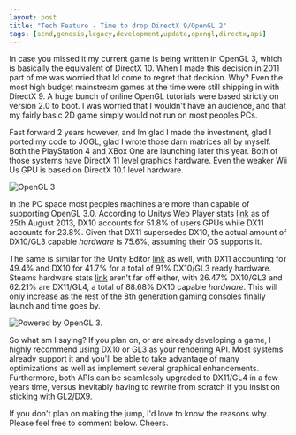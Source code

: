 ```yaml
---
layout: post
title: "Tech Feature - Time to drop DirectX 9/OpenGL 2"
tags: [scnd,genesis,legacy,development,update,opengl,directx,api]
---
```

In case you missed it my current game is being written in OpenGL 3, which is basically the equivalent of DirectX 10. 
When I made this decision in 2011 part of me was  worried that Id come to regret that  decision. Why?
Even the most high budget mainstream games at the time were still shipping in with DirectX 9.
A huge bunch of online OpenGL tutorials were based strictly on version 2.0 to boot. 
I was worried that I wouldn't have an audience, and that my fairly basic 2D game simply would not run on most peoples PCs.

Fast forward 2 years however, and Im glad I made the investment, glad I ported my code to JOGL, glad I wrote those darn matrices all by myself. 
Both the PlayStation 4 and XBox One are launching later this year. 
Both of those systems have DirectX 11 level graphics hardware. 
Even the weaker Wii Us GPU is based on DirectX 10.1 level hardware.

 ![OpenGL 3](http://www.scndgen.com/blog/2013_08_25/opengl3_logo1.png)

In the PC space most peoples machines are more than capable of supporting OpenGL 3.0. 
According to Unitys Web Player stats [link](http://stats.unity3d.com/web/gpu.html) as of 25th 
August 2013, DX10 accounts for 51.8% of users GPUs while DX11 accounts for 23.8%. 
Given that DX11 supersedes DX10, the actual amount of DX10/GL3 capable _hardware_ is 75.6%, assuming their OS supports it.

The same is similar for the Unity Editor [link](http://stats.unity3d.com/editor/gpu.html) as 
well, with DX11 accounting for 49.4% and DX10 for 41.7% for a total of 91% DX10/GL3 ready hardware. 
Steams hardware stats [link](http://store.steampowered.com/hwsurvey)  aren't far off either, 
with 26.47% DX10/GL3 and 62.21% are DX11/GL4, a total of 88.68% DX10 capable _hardware_. 
This will only increase as the rest of the 8th generation gaming consoles finally launch and time goes by.

 ![Powered by OpenGL 3.](http://www.scndgen.com/blog/2013_08_25/scndgen_legacy_1_ultra.png)

So what am I saying? If you plan on, or are already developing a game, I highly recommend using DX10 or GL3 as your rendering API. 
Most systems already support it and you'll be able to take advantage of many optimizations as well as implement several graphical enhancements. 
Furthermore, both APIs can be seamlessly upgraded to DX11/GL4 in a few years time, versus inevitably having to rewrite 
from scratch if you insist on sticking with GL2/DX9.

If you don't plan on making the jump, I'd love to know the reasons why. Please feel free to comment below. Cheers.